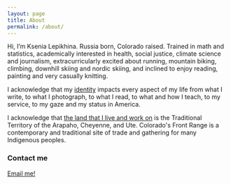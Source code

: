 ```yaml
---
layout: page
title: About
permalink: /about/
---
```


Hi, I’m Ksenia Lepikhina. Russia born, Colorado raised. Trained in math and statistics, academically interested in health, social justice, climate science and journalism, extracurricularly excited about running, mountain biking, climbing, downhill skiing and nordic skiing, and inclined to enjoy reading, painting and very casually knitting.

I acknowledge that my <a href="https://www.youtube.com/watch?v=CjxFvm3E73M&feature=youtu.be" target="_blank">identity</a> impacts every aspect of my life from what I write, to what I photograph, to what I read, to what and how I teach, to my service, to my gaze and my status in America.

I acknowledge that <a href="https://native-land.ca/" target="_blank">the land that I live and work on</a> is the Traditional Territory of the Arapaho, Cheyenne, and Ute. Colorado's Front Range is a contemporary and traditional site of trade and gathering for many Indigenous peoples.

### Contact me

[Email me!](mailto:kklepi@gmail.com)
